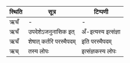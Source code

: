 | स्थिति | सूत्र | टिप्पणी |
| ----- | ------- | ------ |
| ऋचँ | - | - |
| ऋचँ | उपदेशेऽजनुनासिक इत् | अँ-इत्यस्य इत्संज्ञा |
| ऋचँ | शेषात् कर्तरि परस्मैपदम् | इति परस्मैपदम् |
| ऋच् | तस्य लोपः | इत्संज्ञकस्य लोपः |
